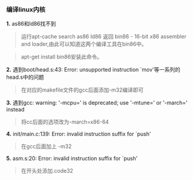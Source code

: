 ### 编译linux内核

**1.** as86和ld86找不到

> 运行apt-cache search as86 ld86 返回 bin86 - 16-bit x86 assembler and loader,由此可以知道这两个编译工具在bin86中。

> apt-get install bin86安装此命令。

**2.** 遇到boot/head.s:43: Error: unsupported instruction `mov'等一系列的head.s中的问题

> 在对应的makefile文件的gcc后面添加-m32编译即可

**3.** 遇到gcc: warning: '-mcpu=' is deprecated; use '-mtune=' or '-march=' instead

> 将cc后面的选项改为-march=x86-64

**4.** init/main.c:139: Error: invalid instruction suffix for `push'

> 在gcc后面加上 -m32

**5.** asm.s:20: Error: invalid instruction suffix for `push'

> 在开头处添加.code32
